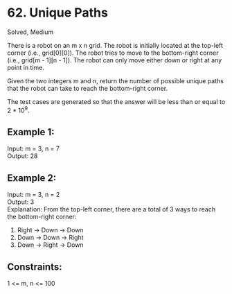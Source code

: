 # 62. Unique Paths
Solved, Medium

There is a robot on an m x n grid. The robot is initially located at the top-left corner (i.e., grid[0][0]). The robot tries to move to the bottom-right corner 
(i.e., grid[m - 1][n - 1]). The robot can only move either down or right at any point in time.  

Given the two integers m and n, return the number of possible unique paths that the robot can take to reach the bottom-right corner.  

The test cases are generated so that the answer will be less than or equal to 2 * 10<sup>9</sup>.  

 

Example 1:
---
Input: m = 3, n = 7  
Output: 28  

Example 2:
---
Input: m = 3, n = 2  
Output: 3  
Explanation: From the top-left corner, there are a total of 3 ways to reach the bottom-right corner:  
1. Right -> Down -> Down  
2. Down -> Down -> Right  
3. Down -> Right -> Down  
 

Constraints:
---
1 <= m, n <= 100
